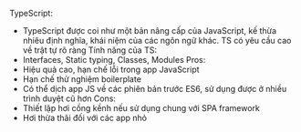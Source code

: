 TypeScript:
- TypeScript được coi như một bản nâng cấp của JavaScript, 
kế thừa nhiêu định nghĩa, khái niệm của các ngôn ngữ khác.
TS có yêu cầu cao về trật tự rõ ràng
Tính năng của TS:
- Interfaces, Static typing, Classes, Modules
Pros: 
- Hiệu quả cao, hạn chế lỗi trong app JavaScript
- Hạn chế thử nghiệm boilerplate
- Có thể dịch app JS về các phiên bản trước ES6, sử dụng 
được ở nhiều trình duyệt cũ hơn
Cons:
- Thiết lập hơi cồng kềnh nếu sử dụng chung với SPA framework
- Hơi thừa thãi đối với các app nhỏ